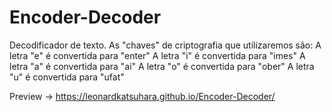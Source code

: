 # Encoder-Decoder

Decodificador de texto.
As "chaves" de criptografia que utilizaremos são: A letra "e" é convertida para "enter" A letra "i" é convertida para "imes" A letra "a" é convertida para "ai" A letra "o" é convertida para "ober" A letra "u" é convertida para "ufat"

Preview -> https://leonardkatsuhara.github.io/Encoder-Decoder/
